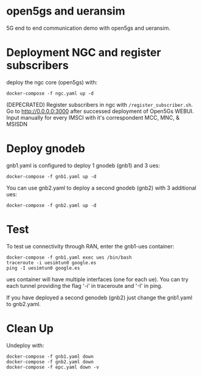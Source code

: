 # open5gs and ueransim 

5G end to end communication demo with open5gs and ueransim.

# Deployment NGC and register subscribers

deploy the ngc core (open5gs) with:

```
docker-compose -f ngc.yaml up -d
```

(DEPECRATED) Register subscribers in ngc with `/register_subscriber.sh`.
Go to http://0.0.0.0:3000 after successed deployment of Open5Gs WEBUI. Input manually for every IMSCI with it's correspondent MCC, MNC, & MSISDN

# Deploy gnodeb

gnb1.yaml is configured to deploy 1 gnodeb (gnb1) and 3 ues:

```
docker-compose -f gnb1.yaml up -d
```

You can use gnb2.yaml to deploy a second gnodeb (gnb2) with 3 additional ues:

```
docker-compose -f gnb2.yaml up -d
```


# Test

To test ue connectivity through RAN, enter the gnb1-ues container:

```
docker-compose -f gnb1.yaml exec ues /bin/bash
traceroute -i uesimtun0 google.es
ping -I uesimtun0 google.es
```
ues container will have multiple interfaces (one for each ue). 
You can try each tunnel providing the flag '-i' in traceroute and '-I' in ping.

If you have deployed a second genodeb (gnb2) just change the gnb1.yaml to gnb2.yaml.


# Clean Up

Undeploy with:

```
docker-compose -f gnb1.yaml down
docker-compose -f gnb2.yaml down
docker-compose -f epc.yaml down -v
```
